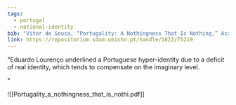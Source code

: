 ```yaml
---
tags:
  - portugal
  - national-identity
bib: "Vitor de Sousa, “Portugality: A Nothingness That Is Nothing,” Academia Letters Article 4440 (2021): 1, https://doi.org/10.20935/AL4440."
link: https://repositorium.sdum.uminho.pt/handle/1822/75219
---
```

"Eduardo Lourenço underlined a Portuguese hyper-identity due to a deficit of real identity, which tends to compensate on the imaginary level.

"

![[Portugality_a_nothingness_that_is_nothi.pdf]]